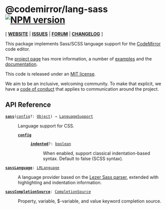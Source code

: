 <!-- NOTE: README.md is generated from src/README.md -->

# @codemirror/lang-sass [![NPM version](https://img.shields.io/npm/v/@codemirror/lang-sass.svg)](https://www.npmjs.org/package/@codemirror/lang-sass)

[ [**WEBSITE**](https://codemirror.net/) | [**ISSUES**](https://github.com/codemirror/dev/issues) | [**FORUM**](https://discuss.codemirror.net/c/next/) | [**CHANGELOG**](https://github.com/codemirror/lang-sass/blob/main/CHANGELOG.md) ]

This package implements Sass/SCSS language support for the
[CodeMirror](https://codemirror.net/) code editor.

The [project page](https://codemirror.net/) has more information, a
number of [examples](https://codemirror.net/examples/) and the
[documentation](https://codemirror.net/docs/).

This code is released under an
[MIT license](https://github.com/codemirror/lang-css/tree/main/LICENSE).

We aim to be an inclusive, welcoming community. To make that explicit,
we have a [code of
conduct](http://contributor-covenant.org/version/1/1/0/) that applies
to communication around the project.

## API Reference

<dl>
<dt id="user-content-sass">
  <code><strong><a href="#user-content-sass">sass</a></strong>(<a id="user-content-sass^config" href="#user-content-sass^config">config</a>&#8288;?: <a href="https://developer.mozilla.org/en-US/docs/Web/JavaScript/Reference/Global_Objects/Object">Object</a>) → <a href="https://codemirror.net/docs/ref#language.LanguageSupport">LanguageSupport</a></code></dt>

<dd><p>Language support for CSS.</p>
<dl><dt id="user-content-sass^config">
  <code><strong><a href="#user-content-sass^config">config</a></strong></code></dt>

<dd><dl><dt id="user-content-sass^config.indented">
  <code><strong><a href="#user-content-sass^config.indented">indented</a></strong>&#8288;?: <a href="https://developer.mozilla.org/en-US/docs/Web/JavaScript/Reference/Global_Objects/Boolean">boolean</a></code></dt>

<dd><p>When enabled, support classical indentation-based syntax. Default
to false (SCSS syntax).</p>
</dd></dl></dd></dl></dd>
<dt id="user-content-sasslanguage">
  <code><strong><a href="#user-content-sasslanguage">sassLanguage</a></strong>: <a href="https://codemirror.net/docs/ref#language.LRLanguage">LRLanguage</a></code></dt>

<dd><p>A language provider based on the <a href="https://github.com/lezer-parser/sass">Lezer Sass
parser</a>, extended with
highlighting and indentation information.</p>
</dd>
<dt id="user-content-sasscompletionsource">
  <code><strong><a href="#user-content-sasscompletionsource">sassCompletionSource</a></strong>: <a href="https://codemirror.net/docs/ref#autocomplete.CompletionSource">CompletionSource</a></code></dt>

<dd><p>Property, variable, $-variable, and value keyword completion
source.</p>
</dd>
</dl>

